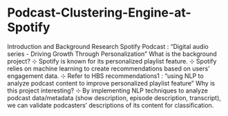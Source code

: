 # Podcast-Clustering-Engine-at-Spotify
 Introduction and Background Research Spotify Podcast : “Digital audio series - Driving Growth Through Personalization” What is the background project? ⊹ Spotify is known for its personalized playlist feature. ⊹ Spotify relies on machine learning to create recommendations based on users’ engagement data. ⊹ Refer to HBS recommendations1 : “using NLP to analyze podcast content to improve personalized playlist feature” Why is this project interesting? ⊹ By implementing NLP techniques to analyze podcast data/metadata (show description, episode description, transcript), we can validate podcasters’ descriptions of its content for classification.  
